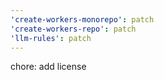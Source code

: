 ```yaml
---
'create-workers-monorepo': patch
'create-workers-repo': patch
'llm-rules': patch
---
```


chore: add license
